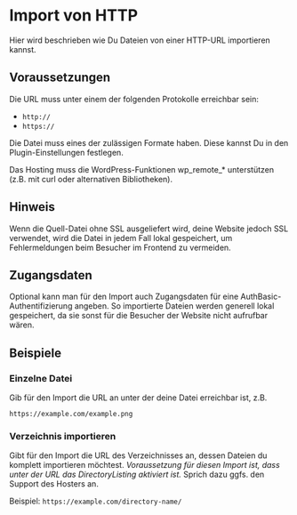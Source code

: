 # Import von HTTP

Hier wird beschrieben wie Du Dateien von einer HTTP-URL importieren kannst.

## Voraussetzungen

Die URL muss unter einem der folgenden Protokolle erreichbar sein:

* `http://`
* `https://`

Die Datei muss eines der zulässigen Formate haben. Diese kannst Du in den Plugin-Einstellungen festlegen.

Das Hosting muss die WordPress-Funktionen wp_remote_* unterstützen (z.B. mit curl oder alternativen Bibliotheken).

## Hinweis

Wenn die Quell-Datei ohne SSL ausgeliefert wird, deine Website jedoch SSL verwendet, wird die Datei in jedem Fall
lokal gespeichert, um Fehlermeldungen beim Besucher im Frontend zu vermeiden.

## Zugangsdaten

Optional kann man für den Import auch Zugangsdaten für eine AuthBasic-Authentifizierung angeben. So importierte Dateien
werden generell lokal gespeichert, da sie sonst für die Besucher der Website nicht aufrufbar wären.

## Beispiele

### Einzelne Datei

Gib für den Import die URL an unter der deine Datei erreichbar ist, z.B.

`https://example.com/example.png`

### Verzeichnis importieren

Gibt für den Import die URL des Verzeichnisses an, dessen Dateien du komplett importieren möchtest. _Voraussetzung für
diesen Import ist, dass unter der URL das DirectoryListing aktiviert ist._ Sprich dazu ggfs. den Support des Hosters an.

Beispiel: `https://example.com/directory-name/`

